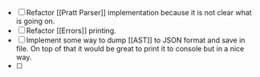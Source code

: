 - [ ] Refactor [[Pratt Parser]] implementation because it is not clear what is going on.
- [ ] Refactor [[Errors]] printing.
- [ ] Implement some way to dump [[AST]] to JSON format and save in file. On top of that it would be great to print it to console but in a nice way.
- [ ] 